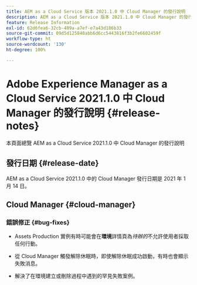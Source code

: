 ```yaml
---
title: AEM as a Cloud Service 版本 2021.1.0 中 Cloud Manager 的發行說明
description: AEM as a Cloud Service 版本 2021.1.0 中 Cloud Manager 的發行說明
feature: Release Information
exl-id: 62d6fea6-32cb-489a-a7ef-e7a43d186b33
source-git-commit: 09d5d125840abb6d6cc5443816f3b2fe6602459f
workflow-type: ht
source-wordcount: '130'
ht-degree: 100%

---
```


# Adobe Experience Manager as a Cloud Service 2021.1.0 中 Cloud Manager 的發行說明 {#release-notes}

本頁面總覽 AEM as a Cloud Service 2021.1.0 中 Cloud Manager 的發行說明

## 發行日期 {#release-date}

AEM as a Cloud Service 2021.1.0 中的 Cloud Manager 發行日期是 2021 年 1 月 14 日。

## Cloud Manager {#cloud-manager}

### 錯誤修正  {#bug-fixes}

* Assets Production 實例有時可能會在&#x200B;**環境**&#x200B;詳情頁為&#x200B;*待辦的*&#x200B;不允許使用者採取任何行動。

* 從 Cloud Manager 觸發解除休眠時，即使解除休眠成功啟動，有時也會顯示失敗消息。

* 解決了在環境建立或刪除過程中遇到的罕見失敗案例。
